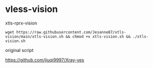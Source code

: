 # vless-vision
xtls-rprx-vision

```
wget https://raw.githubusercontent.com/Jesanne87/xtls-vision/main/xtls-vision.sh && chmod +x xtls-vision.sh && ./xtls-vision.sh
```

original script

https://github.com/jiuqi9997/Xray-yes
